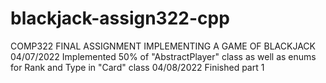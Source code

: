 # blackjack-assign322-cpp

COMP322 FINAL ASSIGNMENT
IMPLEMENTING A GAME OF BLACKJACK
04/07/2022 
Implemented 50% of "AbstractPlayer" class as well as enums for Rank and Type in "Card" class
04/08/2022
Finished part 1